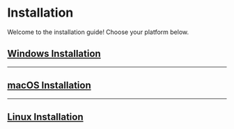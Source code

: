 # Installation

Welcome to the installation guide! Choose your platform below.

## [Windows Installation](set-2a-windows.md)

---

## [macOS Installation](set-2b-macOS.md)

---

## [Linux Installation](set-2c-linux.md)
